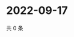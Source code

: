 # 2022-09-17

共 0 条

<!-- BEGIN WEIBO -->
<!-- 最后更新时间 Sat Sep 17 2022 19:15:12 GMT+0800 (China Standard Time) -->

<!-- END WEIBO -->
